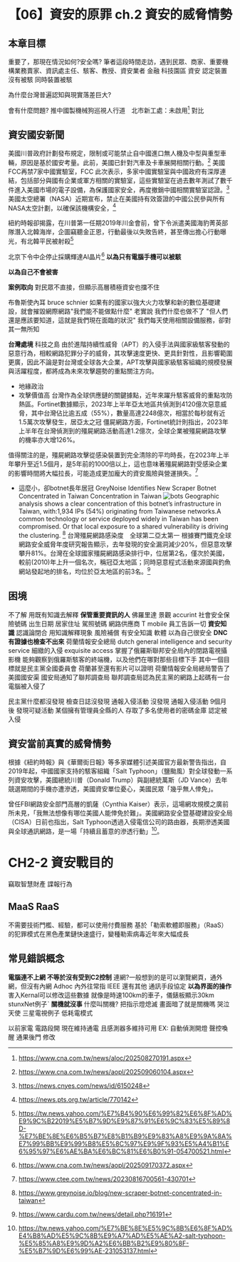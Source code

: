 # 【06】資安的原罪 ch.2 資安的威脅情勢

## 本章目標
重要了，那現在情況如何?安全嗎?
筆者這段時間走訪，遇到民眾、商家、重要機構業務賣家、資訊處主任、駭客、教授、資安業者
金融 科技園區 資安 認定裝置沒有被駭 同時裝置被駭

為什麼台灣普遍認知與現實落差巨大? 

會有什麼問題?
推中國製機械狗巡視人行道　北市新工處：未啟用[^10]
對比
## 資安國安新聞
美國川普政府計劃發布規定，限制或可能禁止自中國進口無人機及中型與重型車輛，原因是基於國安考量。此前，美國已針對汽車及卡車展開相關行動。[^3]
美國FCC再禁7家中國實驗室，FCC 此次表示，多家中國實驗室與中國政府有深厚連結，包括部分與國有企業或軍方相關的實驗室，這些實驗室在過去數年測試了數千件進入美國市場的電子設備，為保護國家安全，再度撤銷中國相關實驗室認證。[^4]
美國太空總署（NASA）近期宣布，禁止在美國持有效簽證的中國公民參與所有NASA太空計劃，以確保該機構安全，[^5]

紐約時報卻揭露，在川普第一任期2019年川金會前，曾下令派遣美國海豹菁英部隊潛入北韓海岸，企圖竊聽金正恩，行動最後以失敗告終，甚至傳出擔心行動曝光，有北韓平民被射殺[^6]

北京下令中企停止採購輝達AI晶片[^11]
**以為只有電腦手機可以被駭**

**以為自己不會被害**

**案例取向**
對民眾不直接，但顯示高層積極資安也擋不住

布魯斯使內耳 bruce schnier
如果有的國家以強大火力攻擊和新的數位基礎建設，就會摧毀網際網路"我們能不能做點什麼" 老實說 我們什麼也做不了 "但人們還是應該要知道，這就是我們現在面臨的狀況"
我們每天使用相關設備服務，卻對其一無所知

**台灣處境**
科技之島
由於進階持續性威脅（APT）的入侵手法與國家級駭客發動的惡意行為，相較網路犯罪分子的威脅，其攻擊速度更快、更具針對性，且影響範圍更廣，因此不論是對台灣或全球各大企業，APT攻擊與國家級駭客組織的規模發展與活躍程度，都將成為未來攻擊趨勢的重點關注方向。

- 地緣政治
- 攻擊價值高
台灣作為全球供應鏈的關鍵據點，近年來躍升駭客威脅的重點攻防熱區。Fortinet數據顯示，2023年上半年亞太地區共偵測到4120億次惡意威脅，其中台灣佔比逾五成（55%），數量高達2248億次，相當於每秒就有近1.5萬次攻擊發生，居亞太之冠
僵屍網路方面，Fortinet統計則指出，2023年上半年在台灣偵測到的殭屍網路活動高達1.2億次，全球企業被殭屍網路攻擊的機率亦大增126%。

值得關注的是，殭屍網路攻擊從感染裝置到完全清除的平均時長，在2023年上半年攀升至近1.5個月，是5年前的1000倍以上，這也意味著殭屍網路對受感染企業的影響時間將大幅拉長，可能造成更加龐大的資安風險與營運損失。[^9]

- 這麼小，卻botnet長年居冠
GreyNoise Identifies New Scraper Botnet Concentrated in Taiwan
Concentration in Taiwan 
![bots](https://cdn.prod.website-files.com/667dd40ebb8095e89f27565d/686d7e22733bfe7eb0c1ab0f_Hello_World_Source_Graphic_Edit.png)
Geographic analysis shows a clear concentration of this botnet’s infrastructure in Taiwan, with:1,934 IPs (54%) originating from Taiwanese networks.A common technology or service deployed widely in Taiwan has been compromised.
Or that local exposure to a shared vulnerability is driving the clustering. [^7]
台灣殭屍網路感染度　全球第二亞太第一
根據賽門鐵克全球網路安全威脅年度研究報告顯示，去年發現的安全漏洞減少20%，但惡意攻擊攀升81%。台灣在全球國家殭屍網路感染排行中，位居第2名，僅次於美國，較前(2010)年上升一個名次，稱冠亞太地區；同時惡意程式活動來源國與釣魚網站發起地的排名，均位於亞太地區的前3名。[^8]

## 困境
不了解
用既有知識去解釋
**保管重要資訊的人**
佛羅里達 景觀 accurint 社會安全保險號碼 出生日期 居家住址 駕照號碼
網路供應商 T mobile 員工告訴一切
**資安知識**
認識論閉合 用知識解釋現象
風險補償 有安全知識 軟體 以為自己很安全
**DNC 有證據也檢查不出來**
荷蘭情報安全總局 dutch general intelligence and security service 細緻的入侵 exquisite access 掌握了俄羅斯聯邦安全局內的閉路電視攝影機
能夠觀察到俄羅斯駭客的終端機，以及他們在哪對那些目標下手 其中一個目標就是民主黨全國委員會 荷蘭甚至還有影片可以證明
荷蘭情報安全局總局警告了美國國安渠 國安局通知了聯邦調查局 聯邦調查局認為民主黨的網路上起碼有一台電腦被入侵了

民主黨什麼都沒發現 檢查日誌沒發現 通報入侵活動 沒發現 通報入侵活動 9個月後
發現可疑活動 某個擁有管理員全縣的人 存取了多名使用者的密碼金庫 認定被入侵

## 資安當前真實的威脅情勢

根據《紐約時報》與《華爾街日報》等多家媒體引述美國官方最新警告指出，自2019年起，中國國家支持的駭客組織「Salt Typhoon」（鹽颱風）對全球發動一系列資安攻擊，美國總統川普（Donald Trump）與副總統萬斯（JD Vance）去年競選期間的手機亦遭滲透，美國資安單位憂心，美國民眾「幾乎無人倖免」。

曾任FBI網路安全部門高層的凱薩（Cynthia Kaiser）表示，這場網攻規模之廣前所未見，「我無法想像有哪位美國人能倖免於難」。美國網路安全暨基礎建設安全局（CISA）日前也指出，Salt Typhoon透過入侵電信公司的路由器，長期滲透美國與全球通訊網路，是一場「持續且蓄意的滲透行動」[^1]。


# CH2-2 資安戰目的
竊取智慧財產
諜報行為


## MaaS RaaS
不需要技術門檻、經驗，都可以使用付費服務
基於「勒索軟體即服務」（RaaS）的犯罪模式在黑色產業鏈快速盛行，變種勒索病毒近年來大幅成長
## 常見錯誤概念



**電腦連不上網 不等於沒有受到C2控制**
連網?一般想到的是可以瀏覽網頁，通外網，但沒有內網  Adhoc
內外往常指 IEEE
還有其他 通訊手段協定
**以為界面的操作**
害入Kernal可以修改這些數據
就像是時速100km的車子，儀錶板顯示30km
stunxNet例子ˋ
**關機就沒事**
什麼叫關機? 把指示燈熄滅 畫面暗了就是關機嗎
哭泣天使 三星電視例子
低耗電模式 

以前家電 電路段開 現在維持通電 且感測器多維持可用
EX: 自動偵測開燈 聲控喚醒
通果後門 修改



[^1]: https://tw.news.yahoo.com/%E7%BE%8E%E5%9C%8B%E6%8F%AD%E4%B8%AD%E5%9C%8B%E9%A7%AD%E5%AE%A2-salt-typhoon-%E5%85%A8%E9%9D%A2%E6%BB%B2%E9%80%8F-%E5%B7%9D%E6%99%AE-231053137.html
[^2]: https://tw.stock.yahoo.com/news/%E4%B8%AD%E5%9C%8B%E5%AE%98%E6%96%B9%E5%82%B3%E5%8B%B8%E9%80%80%E4%BC%81%E6%A5%AD%E6%8E%A1%E7%94%A8%E8%BC%9D%E9%81%94h20%E6%99%B6%E7%89%87-%E5%B0%A4%E5%85%B6%E6%98%AF%E6%94%BF%E5%BA%9C%E5%9C%8B%E5%AE%89%E7%9B%B8%E9%97%9C%E9%A0%98%E5%9F%9F-053757200.html
[^3]: https://www.cna.com.tw/news/aopl/202509060104.aspx
[^4]: https://news.cnyes.com/news/id/6150248
[^5]: https://news.pts.org.tw/article/770142
[^6]: https://tw.news.yahoo.com/%E7%B4%90%E6%99%82%E6%8F%AD%E9%9C%B22019%E5%B7%9D%E9%87%91%E6%9C%83%E5%89%8D-%E7%BE%8E%E6%B5%B7%E8%B1%B9%E9%83%A8%E9%9A%8A%E7%99%BB%E9%99%B8%E5%8C%97%E9%9F%93%E5%A4%B1%E6%95%97%E6%AE%BA%E6%BC%81%E6%B0%91-054700521.html
[^7]: https://www.greynoise.io/blog/new-scraper-botnet-concentrated-in-taiwan
[^8]: https://www.cardu.com.tw/news/detail.php?16191
[^9]: https://www.ctee.com.tw/news/20230816700561-430701
[^10]: https://www.cna.com.tw/news/aloc/202508270191.aspx
[^11]: https://www.cna.com.tw/news/aopl/202509170372.aspx